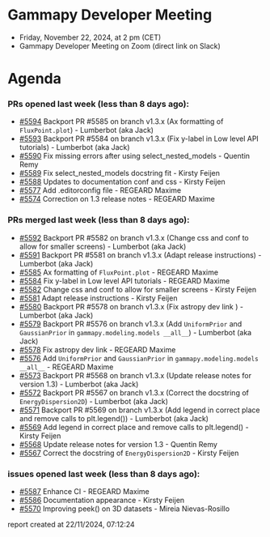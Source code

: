 # Gammapy Developer Meeting 
 * Friday, November 22, 2024, at 2 pm (CET) 
 * Gammapy Developer Meeting on Zoom (direct link on Slack) 
# Agenda

### PRs opened last week (less than 8 days ago): 
* [#5594](https://github.com/gammapy/gammapy/pull/5594) Backport PR #5585 on branch v1.3.x (Ax formatting of `FluxPoint.plot`) - Lumberbot (aka Jack)
* [#5593](https://github.com/gammapy/gammapy/pull/5593) Backport PR #5584 on branch v1.3.x (Fix y-label in Low level API tutorials) - Lumberbot (aka Jack)
* [#5590](https://github.com/gammapy/gammapy/pull/5590) Fix missing errors after using select_nested_models - Quentin Remy
* [#5589](https://github.com/gammapy/gammapy/pull/5589) Fix select_nested_models docstring fit - Kirsty Feijen
* [#5588](https://github.com/gammapy/gammapy/pull/5588) Updates to documentation conf and css - Kirsty Feijen
* [#5577](https://github.com/gammapy/gammapy/pull/5577) Add .editorconfig file - REGEARD Maxime
* [#5574](https://github.com/gammapy/gammapy/pull/5574) Correction on 1.3 release notes - REGEARD Maxime

### PRs merged last week (less than 8 days ago): 
* [#5592](https://github.com/gammapy/gammapy/pull/5592) Backport PR #5582 on branch v1.3.x (Change css and conf to allow for smaller screens) - Lumberbot (aka Jack)
* [#5591](https://github.com/gammapy/gammapy/pull/5591) Backport PR #5581 on branch v1.3.x (Adapt release instructions) - Lumberbot (aka Jack)
* [#5585](https://github.com/gammapy/gammapy/pull/5585) Ax formatting of `FluxPoint.plot` - REGEARD Maxime
* [#5584](https://github.com/gammapy/gammapy/pull/5584) Fix y-label in Low level API tutorials - REGEARD Maxime
* [#5582](https://github.com/gammapy/gammapy/pull/5582) Change css and conf to allow for smaller screens - Kirsty Feijen
* [#5581](https://github.com/gammapy/gammapy/pull/5581) Adapt release instructions - Kirsty Feijen
* [#5580](https://github.com/gammapy/gammapy/pull/5580) Backport PR #5578 on branch v1.3.x (Fix astropy dev link ) - Lumberbot (aka Jack)
* [#5579](https://github.com/gammapy/gammapy/pull/5579) Backport PR #5576 on branch v1.3.x (Add `UniformPrior` and `GaussianPrior` in `gammapy.modeling.models __all__`) - Lumberbot (aka Jack)
* [#5578](https://github.com/gammapy/gammapy/pull/5578) Fix astropy dev link  - REGEARD Maxime
* [#5576](https://github.com/gammapy/gammapy/pull/5576) Add `UniformPrior` and `GaussianPrior` in `gammapy.modeling.models __all__` - REGEARD Maxime
* [#5573](https://github.com/gammapy/gammapy/pull/5573) Backport PR #5568 on branch v1.3.x (Update release notes for version 1.3) - Lumberbot (aka Jack)
* [#5572](https://github.com/gammapy/gammapy/pull/5572) Backport PR #5567 on branch v1.3.x (Correct the docstring of `EnergyDispersion2D`) - Lumberbot (aka Jack)
* [#5571](https://github.com/gammapy/gammapy/pull/5571) Backport PR #5569 on branch v1.3.x (Add legend in correct place and remove calls to plt.legend()) - Lumberbot (aka Jack)
* [#5569](https://github.com/gammapy/gammapy/pull/5569) Add legend in correct place and remove calls to plt.legend() - Kirsty Feijen
* [#5568](https://github.com/gammapy/gammapy/pull/5568) Update release notes for version 1.3 - Quentin Remy
* [#5567](https://github.com/gammapy/gammapy/pull/5567) Correct the docstring of `EnergyDispersion2D` - Kirsty Feijen

### issues opened last week (less than 8 days ago): 
* [#5587](https://github.com/gammapy/gammapy/issues/5587) Enhance CI - REGEARD Maxime
* [#5586](https://github.com/gammapy/gammapy/issues/5586) Documentation appearance - Kirsty Feijen
* [#5570](https://github.com/gammapy/gammapy/issues/5570) Improving peek() on 3D datasets  - Mireia Nievas-Rosillo

 report created at 22/11/2024, 07:12:24